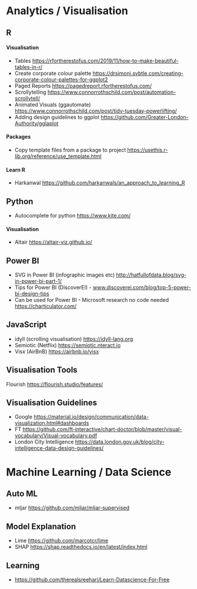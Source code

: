 # Analytics / Visualisation

## R

#### Visualisation
- Tables https://rfortherestofus.com/2019/11/how-to-make-beautiful-tables-in-r/
- Create corporate colour palette https://drsimonj.svbtle.com/creating-corporate-colour-palettes-for-ggplot2
- Paged Reports https://pagedreport.rfortherestofus.com/
- Scrollytelling https://www.connorrothschild.com/post/automation-scrollytell/
- Animated Visuals (ggautomate) https://www.connorrothschild.com/post/tidy-tuesday-powerlifting/
- Adding design guidelines to ggplot https://github.com/Greater-London-Authority/gglaplot

#### Packages
- Copy template files from a package to project https://usethis.r-lib.org/reference/use_template.html

#### Learn R
- Harkanwal https://github.com/harkanwals/an_approach_to_learning_R

## Python
- Autocomplete for python https://www.kite.com/

#### Visualisation
- Altair https://altair-viz.github.io/

## Power BI
- SVG in Power BI (infographic images etc) http://hatfullofdata.blog/svg-in-power-bi-part-1/
- Tips for Power BI (DiscoverEI) - www.discoverei.com/blog/top-5-power-bi-design-tips
- Can be used for Power BI - Microsoft research no code needed https://charticulator.com/

## JavaScript 
- idyll (scrolling visualisation) https://idyll-lang.org
- Semiotic (Netflix) https://semiotic.nteract.io
- Visx (AirBnB) https://airbnb.io/visx

## Visualisation Tools
Flourish https://flourish.studio/features/

## Visualisation Guidelines
- Google https://material.io/design/communication/data-visualization.html#dashboards
- FT https://github.com/ft-interactive/chart-doctor/blob/master/visual-vocabulary/Visual-vocabulary.pdf
- London City Intelligence https://data.london.gov.uk/blog/city-intelligence-data-design-guidelines/

# Machine Learning / Data Science

## Auto ML
- mljar https://github.com/mljar/mljar-supervised

## Model Explanation
- Lime https://github.com/marcotcr/lime
- SHAP https://shap.readthedocs.io/en/latest/index.html

## Learning 
- https://github.com/therealsreehari/Learn-Datascience-For-Free

